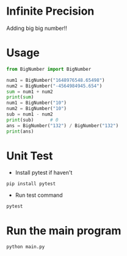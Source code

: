 # Infinite Precision
Adding big big number!!

# Usage

```python
from BigNumber import BigNumber

num1 = BigNumber("1648976548.65498")
num2 = BigNumber("-4564984945.654")
sum = num1 + num2
print(sum)      
num1 = BigNumber("10")
num2 = BigNumber("10")
sub = num1 - num2
print(sub)      # 0
ans = BigNumber("132") / BigNumber("132")
print(ans)

```

# Unit Test

* Install pytest if haven't

```
pip install pytest
```

* Run test command

```
pytest
```

# Run the main program
```
python main.py
```